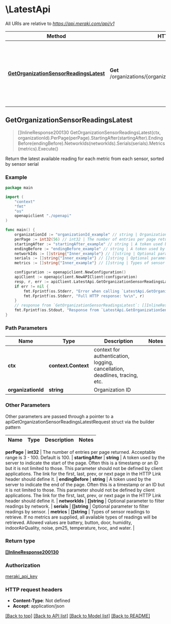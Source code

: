 # \LatestApi

All URIs are relative to *https://api.meraki.com/api/v1*

Method | HTTP request | Description
------------- | ------------- | -------------
[**GetOrganizationSensorReadingsLatest**](LatestApi.md#GetOrganizationSensorReadingsLatest) | **Get** /organizations/{organizationId}/sensor/readings/latest | Return the latest available reading for each metric from each sensor, sorted by sensor serial



## GetOrganizationSensorReadingsLatest

> []InlineResponse200130 GetOrganizationSensorReadingsLatest(ctx, organizationId).PerPage(perPage).StartingAfter(startingAfter).EndingBefore(endingBefore).NetworkIds(networkIds).Serials(serials).Metrics(metrics).Execute()

Return the latest available reading for each metric from each sensor, sorted by sensor serial



### Example

```go
package main

import (
    "context"
    "fmt"
    "os"
    openapiclient "./openapi"
)

func main() {
    organizationId := "organizationId_example" // string | Organization ID
    perPage := int32(56) // int32 | The number of entries per page returned. Acceptable range is 3 - 100. Default is 100. (optional)
    startingAfter := "startingAfter_example" // string | A token used by the server to indicate the start of the page. Often this is a timestamp or an ID but it is not limited to those. This parameter should not be defined by client applications. The link for the first, last, prev, or next page in the HTTP Link header should define it. (optional)
    endingBefore := "endingBefore_example" // string | A token used by the server to indicate the end of the page. Often this is a timestamp or an ID but it is not limited to those. This parameter should not be defined by client applications. The link for the first, last, prev, or next page in the HTTP Link header should define it. (optional)
    networkIds := []string{"Inner_example"} // []string | Optional parameter to filter readings by network. (optional)
    serials := []string{"Inner_example"} // []string | Optional parameter to filter readings by sensor. (optional)
    metrics := []string{"Inner_example"} // []string | Types of sensor readings to retrieve. If no metrics are supplied, all available types of readings will be retrieved. Allowed values are battery, button, door, humidity, indoorAirQuality, noise, pm25, temperature, tvoc, and water. (optional)

    configuration := openapiclient.NewConfiguration()
    apiClient := openapiclient.NewAPIClient(configuration)
    resp, r, err := apiClient.LatestApi.GetOrganizationSensorReadingsLatest(context.Background(), organizationId).PerPage(perPage).StartingAfter(startingAfter).EndingBefore(endingBefore).NetworkIds(networkIds).Serials(serials).Metrics(metrics).Execute()
    if err != nil {
        fmt.Fprintf(os.Stderr, "Error when calling `LatestApi.GetOrganizationSensorReadingsLatest``: %v\n", err)
        fmt.Fprintf(os.Stderr, "Full HTTP response: %v\n", r)
    }
    // response from `GetOrganizationSensorReadingsLatest`: []InlineResponse200130
    fmt.Fprintf(os.Stdout, "Response from `LatestApi.GetOrganizationSensorReadingsLatest`: %v\n", resp)
}
```

### Path Parameters


Name | Type | Description  | Notes
------------- | ------------- | ------------- | -------------
**ctx** | **context.Context** | context for authentication, logging, cancellation, deadlines, tracing, etc.
**organizationId** | **string** | Organization ID | 

### Other Parameters

Other parameters are passed through a pointer to a apiGetOrganizationSensorReadingsLatestRequest struct via the builder pattern


Name | Type | Description  | Notes
------------- | ------------- | ------------- | -------------

 **perPage** | **int32** | The number of entries per page returned. Acceptable range is 3 - 100. Default is 100. | 
 **startingAfter** | **string** | A token used by the server to indicate the start of the page. Often this is a timestamp or an ID but it is not limited to those. This parameter should not be defined by client applications. The link for the first, last, prev, or next page in the HTTP Link header should define it. | 
 **endingBefore** | **string** | A token used by the server to indicate the end of the page. Often this is a timestamp or an ID but it is not limited to those. This parameter should not be defined by client applications. The link for the first, last, prev, or next page in the HTTP Link header should define it. | 
 **networkIds** | **[]string** | Optional parameter to filter readings by network. | 
 **serials** | **[]string** | Optional parameter to filter readings by sensor. | 
 **metrics** | **[]string** | Types of sensor readings to retrieve. If no metrics are supplied, all available types of readings will be retrieved. Allowed values are battery, button, door, humidity, indoorAirQuality, noise, pm25, temperature, tvoc, and water. | 

### Return type

[**[]InlineResponse200130**](InlineResponse200130.md)

### Authorization

[meraki_api_key](../README.md#meraki_api_key)

### HTTP request headers

- **Content-Type**: Not defined
- **Accept**: application/json

[[Back to top]](#) [[Back to API list]](../README.md#documentation-for-api-endpoints)
[[Back to Model list]](../README.md#documentation-for-models)
[[Back to README]](../README.md)


